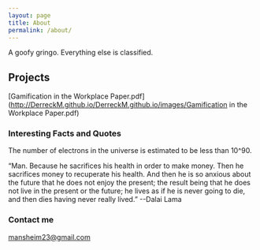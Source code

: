 ```yaml
---
layout: page
title: About
permalink: /about/
---
```


A goofy gringo.  Everything else is classified.

## Projects
[Gamification in the Workplace Paper.pdf](http://DerreckM.github.io/DerreckM.github.io/images/Gamification in the Workplace Paper.pdf)

### Interesting Facts and Quotes
The number of electrons in the universe is estimated to be less than 10^90.

“Man. Because he sacrifices his health in order to make money. Then he sacrifices money to recuperate his health. And then he is so anxious about the future that he does not enjoy the present; the result being that he does not live in the present or the future;
he lives as if he is never going to die, and then dies having never really lived.” --Dalai Lama

### Contact me

[mansheim23@gmail.com](mailto:mansheim23@gmail.com)
